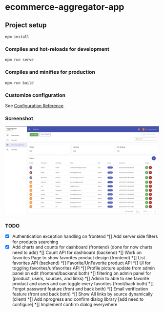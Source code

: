# ecommerce-aggregator-app

## Project setup
```
npm install
```

### Compiles and hot-reloads for development
```
npm run serve
```

### Compiles and minifies for production
```
npm run build
```

### Customize configuration
See [Configuration Reference](https://cli.vuejs.org/config/).

### Screenshot
![Alt text](./screenshot.png?raw=true "Screenshot")


### TODO

*[x] Authentication exception handling on frontend
*[] Add server side filters for products searching 
*[x] Add charts and counts for dashboard (frontend) (done for now charts need to add)
*[] Count API for dashboard (backend)
*[] Work on favorites Page to show favorites product design (frontend)
*[] List favorites API (backend)
*[] Favorite/UnFavorite product API
*[] UI for toggling favorites/unfavorites API
*[] Profile picture update from admin panel on edit (frontend/backend both)
*[] filtering on admin panel for (product, users, sources, and links)
*[] Admin to able to see favorite product and users and can toggle every favorites (front/back both)
*[] Forgot password feature (front and back both)
*[] Email verification feature (front and back both)
*[] Show All links by source dynamically (client)
*[] Add nprogress and confirm dialog library [add need to configure]
*[] Implement confirm dialog everywhere